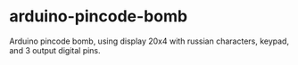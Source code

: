# arduino-pincode-bomb
Arduino pincode bomb, using display 20x4 with russian characters, keypad, and 3 output digital pins.
